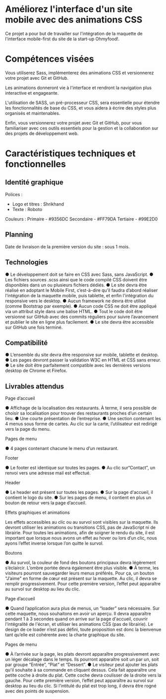 # Améliorez l'interface d'un site mobile avec des animations CSS

Ce projet a pour but de travailler sur l'intégration de la maquette de l'interface mobile-first du site de la start-up Ohmyfood!.

# Compétences visées

Vous utiliserez Sass, implémenterez des animations CSS et versionnerez votre projet avec Git et GitHub.

Les animations donneront vie à l'interface et rendront la navigation plus interactive et engageante.

L'utilisation de SASS, un pré-processeur CSS, sera essentielle pour étendre les fonctionnalités de base du CSS, et vous aidera à écrire des styles plus organisés et maintenables.

Enfin, vous versionnerez votre projet avec Git et GitHub, pour vous familiariser avec ces outils essentiels pour la gestion et la collaboration sur des projets de développement web.

# Caractéristiques techniques et fonctionnelles

## Identité graphique

Polices :

- Logo et titres : Shrikhand
- Texte : Roboto

Couleurs :
Primaire - #9356DC
Secondaire - #FF79DA
Tertiaire - #99E2D0

## Planning

Date de livraison de la première version du site : sous 1 mois.

## Technologies

● Le développement doit se faire en CSS avec Sass, sans JavaScript.
● Les fichiers sources .scss ainsi que le code compilé CSS doivent être disponibles dans un ou plusieurs fichiers dédiés.
● Le site devra être réalisé en adoptant le Mobile First, c’est-à-dire qu’il faudra d’abord réaliser l'intégration de la maquette mobile, puis tablette, et enfin l'intégration du responsive vers le desktop.
● Aucun framework ne devra être utilisé (comme Bootstrap par exemple).
● Aucun code CSS ne doit être appliqué via un attribut style dans une balise HTML.
● Tout le code doit être versionné sur GitHub avec des commits réguliers pour suivre l’avancement et publier le site en ligne plus facilement.
● Le site devra être accessible sur GitHub une fois terminé.

## Compatibilité

● L’ensemble du site devra être responsive sur mobile, tablette et desktop.
● Les pages devront passer la validation W3C en HTML et CSS sans erreur.
● Le site doit être parfaitement compatible avec les dernières versions desktop de Chrome et Firefox.

## Livrables attendus

Page d’accueil

● Affichage de la localisation des restaurants. À terme, il sera possible de choisir sa localisation pour trouver des restaurants proches d’un certain lieu.
● Une courte présentation de l’entreprise.
● Une section contenant les 4 menus sous forme de cartes. Au clic sur la carte, l’utilisateur est redirigé vers la page du menu.

Pages de menu

● 4 pages contenant chacune le menu d’un restaurant.

Footer

● Le footer est identique sur toutes les pages.
● Au clic sur“Contact”, un renvoi vers une adresse mail est effectué.

Header

● Le header est présent sur toutes les pages.
● Sur la page d'accueil, il contient le logo du site.
● Sur les pages de menu, il contient en plus un bouton de retour vers la page d’accueil.

Effets graphiques et animations

Les effets accessibles au clic ou au survol sont visibles sur la maquette. Ils devront utiliser les animations ou transitions CSS, pas de JavaScript ni de librairie. Pour toutes les animations, afin de soigner le rendu du site, il est important que lorsque nous avons un effet au hover ou lors d’un clic, nous ayons l’effet inverse lorsque l’on quitte le survol.

Boutons

● Au survol, la couleur de fond des boutons principaux devra légèrement s’éclaircir. L’ombre portée devra également être plus visible.
● À terme, les visiteurs pourront sauvegarder leurs menus préférés. Pour ça, un bouton "J’aime" en forme de cœur est présent sur la maquette. Au clic, il devra se remplir progressivement. Pour cette première version, l’effet peut apparaître au survol sur desktop au lieu du clic.

Page d’accueil

● Quand l’application aura plus de menus, un “loader” sera nécessaire. Sur cette maquette, nous souhaitons en avoir un aperçu. Il devra apparaître pendant 1 à 3 secondes quand on arrive sur la page d'accueil, couvrir l'intégralité de l'écran, et utiliser les animations CSS (pas de librairie). Le design de ce loader n’est pas défini, toute proposition est donc la bienvenue tant qu’elle est cohérente avec la charte graphique du site.

Pages de menu

● À l’arrivée sur la page, les plats devront apparaître progressivement avec un léger décalage dans le temps. Ils pourront apparaître soit un par un, soit par groupe “Entrée”, “Plat” et “Dessert”.
● Le visiteur peut ajouter les plats qu'il souhaite à sa commande en cliquant dessus. Cela fait apparaître une petite coche à droite du plat. Cette coche devra coulisser de la droite vers la gauche. Pour cette première version, l’effet peut apparaître au survol sur desktop au lieu du clic. Si l’intitulé du plat est trop long, il devra être rogné avec des points de suspension.
